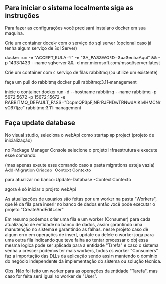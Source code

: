 ## Para iniciar o sistema localmente siga as instruções 

Para fazer as configurações você precisará instalar o docker em sua maquina.

Crie um container docekr com o serviço do sql server (opcional caso já tenha algum serviço de Sql Server)

docker run -e "ACCEPT_EULA=Y" -e "SA_PASSWORD=SuaSenhaAqui" && 
  -p 1433:1433 --name sqlserver &&
  -d mcr.microsoft.com/mssql/server:latest

Crie um container com o serviço de filas rabbitmq (ou utilize um existente)

faça um pull do rabbitmq
docker pull rabbitmq:3.11-management

inicie o container
docker run -d --hostname rabbitmq --name rabbitmq -p 5672:5672 -p 15672:15672 -e RABBITMQ_DEFAULT_PASS="DcpmQP3pFjNFrRJFNDwTRNwdAIKlvlHMCNrsC67Ijzc" rabbitmq:3.11-management

## Faça update database
No visual studio, seleciona o webApi como startap up project (projeto de inicialização)

no Package Manager Console selecione o projeto Infraestrutura e execute esse comando:

(mas apenas exeute esse comando caso a pasta migrations esteja vazia)
Add-Migration Criacao -Context Contexto 

para atualizar no banco:
Update-Database -Context Contexto


agora é só iniciar o projeto webApi

As atualizações de usuários são feitas por um worker na pasta "Workers", que lê da fila para inserir no banco de dados então você pode executar o projeto "CreateAndEditUser"

Em resumo podemos criar uma fila e um worker (Consumer) para cada atualização de entidade no banco de dados, assim garantindo uma manutenção no sistema e garantindo as falhas.
nesse projeto caso dê algum erro em operações de insert, update ou delete o worker joga para uma outra fila indicando que teve falha ao tentar processar o obj essa mesma logica pode ser aplicada para a entidade "Tarefa" e caso o sistema venha a crescer podemos ter mais workers, todos os worker "Consumers" faz a importação das DLLs da aplicação sendo assim mantendo o domínio do negócio independente da implementação do sistema ou solução técnica.


Obs. Não foi feito um worker para as operações da entidade "Tarefa", mas caso for feita será igual ao worker de "User".
